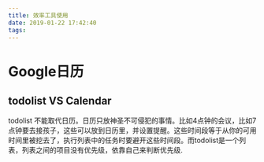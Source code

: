 ```yaml
---
title: 效率工具使用
date: 2019-01-22 17:42:40
tags:
---
```


# Google日历

## todolist VS Calendar

todolist 不能取代日历。日历只放神圣不可侵犯的事情。比如4点钟的会议，比如7点钟要去接孩子，这些可以放到日历里，并设置提醒。这些时间段等于从你的可用时间里被挖去了，执行列表中的任务时要避开这些时间段。而todolist是一个列表，列表之间的项目没有优先级，依靠自己来判断优先级.
